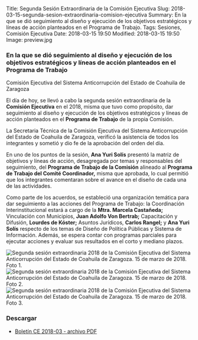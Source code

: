 Title: Segunda Sesión Extraordinaria de la Comisión Ejecutiva
Slug: 2018-03-15-segunda-sesion-extraordinaria-comision-ejecutiva
Summary: En la que se dió seguimiento al diseño y ejecución de los objetivos estratégicos y líneas de acción planteados en el Programa de Trabajo.
Tags: Sesiones, Comisión Ejecutiva
Date: 2018-03-15 19:50
Modified: 2018-03-15 19:50
Image: preview.jpg


### En la que se dió seguimiento al diseño y ejecución de los objetivos estratégicos y líneas de acción planteados en el Programa de Trabajo

Comisión Ejecutiva del Sistema Anticorrupción del Estado de Coahuila de Zaragoza

El día de hoy, se llevó a cabo la segunda sesión extraordinaria de la
**Comisión Ejecutiva** en el 2018, misma que tuvo como propósito, dar
seguimiento al diseño y ejecución de los objetivos estratégicos y
líneas de acción planteados en el **Programa de Trabajo** de la propia
Comisión.

La Secretaria Técnica de la Comisión Ejecutiva del Sistema
Anticorrupción del Estado de Coahuila de Zaragoza, verificó la
asistencia de todos los integrantes y sometió y dio fe de la aprobación
del orden del día.

En uno de los puntos de la sesión, **Ana Yuri Solís** presentó la
matriz de objetivos y líneas de acción, desagregada por temas y
responsables del seguimiento, del **Programa de Trabajo de la
Comisión** alineado al **Programa de Trabajo del Comité Coordinador,**
misma que aprobada, lo cual permitió que los integrantes comentaran
sobre el avance en el diseño de cada una de las actividades.

Como parte de los acuerdos, se estableció una organización temática
para dar seguimiento a las acciones del Programa de Trabajo: la
Coordinación Interinstitucional estará a cargo de la **Mtra. Marcela
Castañeda;** Vinculación con Municipios, **Juan Adolfo Von Bertrab;**
Capacitación y Difusión, **Lourdes de Kóster;** Asuntos Jurídicos,
**Carlos Rangel;** y **Ana Yuri Solís** respecto de los temas de Diseño
de Política Públicas y Sistema de Información. Además, se espera contar
con programas parciales para ejecutar acciones y evaluar sus resultados
en el corto y mediano plazos.

<img class="img-fluid" src="foto-01.jpg" alt="Segunda sesión extraordinaria 2018 de la Comisión Ejecutiva del Sistema Anticorrupción del Estado de Coahuila de Zaragoza. 15 de marzo de 2018. Foto 1.">

<img class="img-fluid" src="foto-02.jpg" alt="Segunda sesión extraordinaria 2018 de la Comisión Ejecutiva del Sistema Anticorrupción del Estado de Coahuila de Zaragoza. 15 de marzo de 2018. Foto 2.">

<img class="img-fluid" src="foto-03.jpg" alt="Segunda sesión extraordinaria 2018 de la Comisión Ejecutiva del Sistema Anticorrupción del Estado de Coahuila de Zaragoza. 15 de marzo de 2018. Foto 3.">

### Descargar

* [Boletín CE 2018-03 - archivo PDF](boletin-ce-2018-03.pdf)
